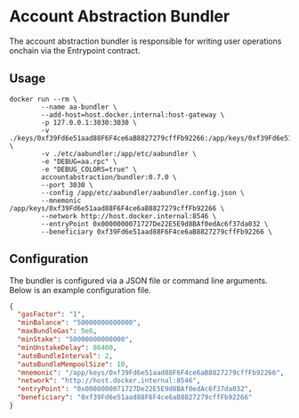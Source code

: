 # Account Abstraction Bundler

The account abstraction bundler is responsible for writing user operations onchain via the Entrypoint contract.

## Usage

```shell
docker run --rm \
        --name aa-bundler \
        --add-host=host.docker.internal:host-gateway \
        -p 127.0.0.1:3030:3030 \
        -v ./keys/0xf39Fd6e51aad88F6F4ce6aB8827279cffFb92266:/app/keys/0xf39Fd6e51aad88F6F4ce6aB8827279cffFb92266 \
        -v ./etc/aabundler:/app/etc/aabundler \
        -e "DEBUG=aa.rpc" \
        -e "DEBUG_COLORS=true" \
        accountabstraction/bundler:0.7.0 \
        --port 3030 \
        --config /app/etc/aabundler/aabundler.config.json \
        --mnemonic /app/keys/0xf39Fd6e51aad88F6F4ce6aB8827279cffFb92266 \
        --network http://host.docker.internal:8546 \
        --entryPoint 0x0000000071727De22E5E9d8BAf0edAc6f37da032 \
        --beneficiary 0xf39Fd6e51aad88F6F4ce6aB8827279cffFb92266 \
```

## Configuration

The bundler is configured via a JSON file or command line arguments. Below is an example configuration file.

```json
{
  "gasFactor": "1",
  "minBalance": "50000000000000",
  "maxBundleGas": 5e6,
  "minStake": "50000000000000",
  "minUnstakeDelay": 86400,
  "autoBundleInterval": 2,
  "autoBundleMempoolSize": 10,
  "mnemonic": "/app/keys/0xf39Fd6e51aad88F6F4ce6aB8827279cffFb92266",
  "network": "http://host.docker.internal:8546",
  "entryPoint": "0x0000000071727De22E5E9d8BAf0edAc6f37da032",
  "beneficiary": "0xf39Fd6e51aad88F6F4ce6aB8827279cffFb92266"
}
```
